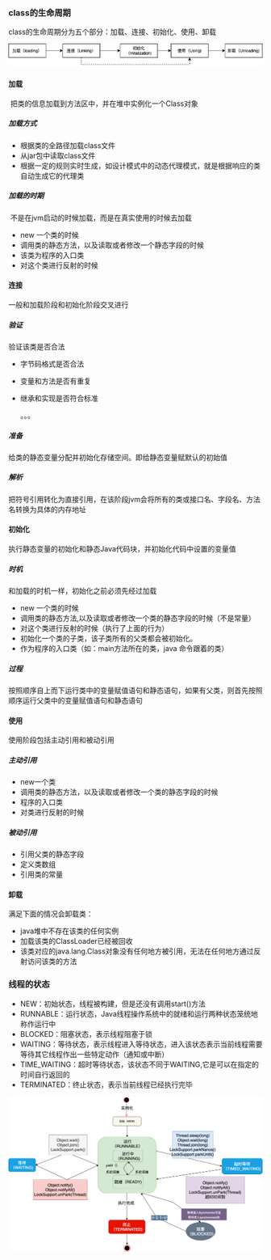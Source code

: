 ### class的生命周期

class的生命周期分为五个部分：加载、连接、初始化、使用、卸载



![class的生命周期](./class的生命周期.png)

#### 加载

​	把类的信息加载到方法区中，并在堆中实例化一个Class对象

##### 加载方式

+ 根据类的全路径加载class文件
+ 从jar包中读取class文件
+ 根据一定的规则实时生成，如设计模式中的动态代理模式，就是根据响应的类自动生成它的代理类

##### 加载的时期

​	不是在jvm启动的时候加载，而是在真实使用的时候去加载

+ new 一个类的时候
+ 调用类的静态方法，以及读取或者修改一个静态字段的时候
+ 该类为程序的入口类
+ 对这个类进行反射的时候

#### 连接

一般和加载阶段和初始化阶段交叉进行

##### 验证

验证该类是否合法

+ 字节码格式是否合法

+ 变量和方法是否有重复

+ 继承和实现是否符合标准

  。。。

##### 准备

给类的静态变量分配并初始化存储空间。即给静态变量赋默认的初始值

##### 解析

把符号引用转化为直接引用，在该阶段jvm会将所有的类或接口名、字段名、方法名转换为具体的内存地址



#### 初始化

执行静态变量的初始化和静态Java代码块，并初始化代码中设置的变量值

##### 时机

和加载的时机一样，初始化之前必须先经过加载

- new 一个类的时候
- 调用类的静态方法,以及读取或者修改一个类的静态字段的时候（不是常量）
- 对这个类进行反射的时候（执行了上面的行为）
- 初始化一个类的子类，该子类所有的父类都会被初始化。
- 作为程序的入口类（如：main方法所在的类，java 命令跟着的类）

##### 过程

按照顺序自上而下运行类中的变量赋值语句和静态语句，如果有父类，则首先按照顺序运行父类中的变量赋值语句和静态语句

#### 使用

使用阶段包括主动引用和被动引用

##### 主动引用

+ new一个类
+ 调用类的静态方法，以及读取或者修改一个类的静态字段的时候
+ 程序的入口类
+ 对类进行反射的时候

##### 被动引用

+ 引用父类的静态字段
+ 定义类数组
+ 引用类的常量

#### 卸载

满足下面的情况会卸载类：

+ java堆中不存在该类的任何实例
+ 加载该类的ClassLoader已经被回收
+ 该类对应的java.lang.Class对象没有任何地方被引用，无法在任何地方通过反射访问该类的方法



### 线程的状态

+ NEW：初始状态，线程被构建，但是还没有调用start()方法
+ RUNNABLE：运行状态，Java线程操作系统中的就绪和运行两种状态笼统地称作运行中
+ BLOCKED：阻塞状态，表示线程阻塞于锁
+ WAITING：等待状态，表示线程进入等待状态，进入该状态表示当前线程需要等待其它线程作出一些特定动作（通知或中断）
+ TIME_WAITING：超时等待状态，该状态不同于WAITING,它是可以在指定的时间自行返回的
+ TERMINATED：终止状态，表示当前线程已经执行完毕



![线程的状态变迁](./线程的状态变迁.png)



###  